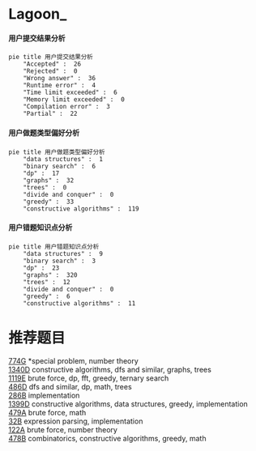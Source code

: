 # Lagoon_

<!-- tabs:start -->



#### **用户提交结果分析**

```mermaid
pie title 用户提交结果分析
    "Accepted" :  26
    "Rejected" :  0
    "Wrong answer" :  36
    "Runtime error" :  4
    "Time limit exceeded" :  6
    "Memory limit exceeded" :  0
    "Compilation error" :  3
    "Partial" :  22
```

#### **用户做题类型偏好分析**

```mermaid
pie title 用户做题类型偏好分析
    "data structures" :  1
    "binary search" :  6
    "dp" :  17
    "graphs" :  32
    "trees" :  0
    "divide and conquer" :  0
    "greedy" :  33
    "constructive algorithms" :  119
```
#### **用户错题知识点分析**

```mermaid
pie title 用户错题知识点分析
    "data structures" :  9
    "binary search" :  3
    "dp" :  23
    "graphs" :  320
    "trees" :  12
    "divide and conquer" :  0
    "greedy" :  6
    "constructive algorithms" :  11
```



<!-- tabs:end -->
# 推荐题目
[774G](https://codeforces.com/contest/774/problem/G)		*special problem,
                        number theory		  
[1340D](https://codeforces.com/contest/1340/problem/D)		constructive algorithms,
                        dfs and similar,
                        graphs,
                        trees		  
[1119E](https://codeforces.com/contest/1119/problem/E)		brute force,
                        dp,
                        fft,
                        greedy,
                        ternary search		  
[486D](https://codeforces.com/contest/486/problem/D)		dfs and similar,
                        dp,
                        math,
                        trees		  
[286B](https://codeforces.com/contest/286/problem/B)		implementation		  
[1399D](https://codeforces.com/contest/1399/problem/D)		constructive algorithms,
                        data structures,
                        greedy,
                        implementation		  
[479A](https://codeforces.com/contest/479/problem/A)		brute force,
                        math		  
[32B](https://codeforces.com/contest/32/problem/B)		expression parsing,
                        implementation		  
[122A](https://codeforces.com/contest/122/problem/A)		brute force,
                        number theory		  
[478B](https://codeforces.com/contest/478/problem/B)		combinatorics,
                        constructive algorithms,
                        greedy,
                        math		  
